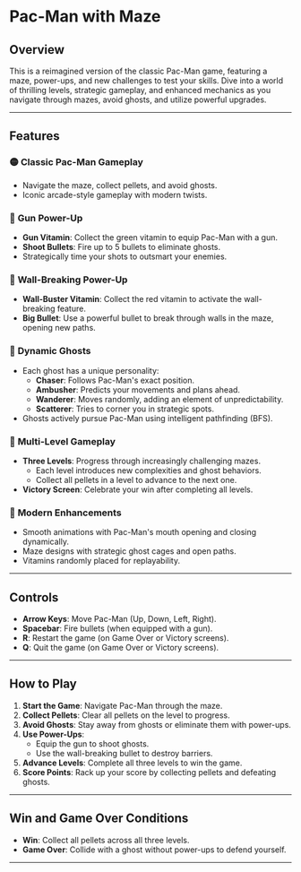 # Pac-Man with Maze

## Overview
This is a reimagined version of the classic Pac-Man game, featuring a maze, power-ups, and new challenges to test your skills. Dive into a world of thrilling levels, strategic gameplay, and enhanced mechanics as you navigate through mazes, avoid ghosts, and utilize powerful upgrades.

---

## Features

### 🟡 **Classic Pac-Man Gameplay**
- Navigate the maze, collect pellets, and avoid ghosts.
- Iconic arcade-style gameplay with modern twists.

### 🎯 **Gun Power-Up**
- **Gun Vitamin**: Collect the green vitamin to equip Pac-Man with a gun.
- **Shoot Bullets**: Fire up to 5 bullets to eliminate ghosts.
- Strategically time your shots to outsmart your enemies.

### 🔨 **Wall-Breaking Power-Up**
- **Wall-Buster Vitamin**: Collect the red vitamin to activate the wall-breaking feature.
- **Big Bullet**: Use a powerful bullet to break through walls in the maze, opening new paths.

### 👻 **Dynamic Ghosts**
- Each ghost has a unique personality:
  - **Chaser**: Follows Pac-Man's exact position.
  - **Ambusher**: Predicts your movements and plans ahead.
  - **Wanderer**: Moves randomly, adding an element of unpredictability.
  - **Scatterer**: Tries to corner you in strategic spots.
- Ghosts actively pursue Pac-Man using intelligent pathfinding (BFS).

### 🌟 **Multi-Level Gameplay**
- **Three Levels**: Progress through increasingly challenging mazes.
  - Each level introduces new complexities and ghost behaviors.
  - Collect all pellets in a level to advance to the next one.
- **Victory Screen**: Celebrate your win after completing all levels.

### 💎 **Modern Enhancements**
- Smooth animations with Pac-Man's mouth opening and closing dynamically.
- Maze designs with strategic ghost cages and open paths.
- Vitamins randomly placed for replayability.

---

## Controls
- **Arrow Keys**: Move Pac-Man (Up, Down, Left, Right).
- **Spacebar**: Fire bullets (when equipped with a gun).
- **R**: Restart the game (on Game Over or Victory screens).
- **Q**: Quit the game (on Game Over or Victory screens).

---

## How to Play
1. **Start the Game**: Navigate Pac-Man through the maze.
2. **Collect Pellets**: Clear all pellets on the level to progress.
3. **Avoid Ghosts**: Stay away from ghosts or eliminate them with power-ups.
4. **Use Power-Ups**:
   - Equip the gun to shoot ghosts.
   - Use the wall-breaking bullet to destroy barriers.
5. **Advance Levels**: Complete all three levels to win the game.
6. **Score Points**: Rack up your score by collecting pellets and defeating ghosts.

---

## Win and Game Over Conditions
- **Win**: Collect all pellets across all three levels.
- **Game Over**: Collide with a ghost without power-ups to defend yourself.

---

